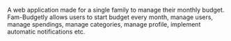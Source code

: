 A web application made for a single family to manage their monthly budget. Fam-Budgetly allows users to start budget every month, manage users, manage spendings, manage categories, manage profile, implement automatic notifications etc.
